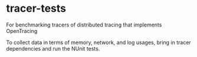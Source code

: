 # tracer-tests
For benchmarking tracers of distributed tracing that implements OpenTracing

To collect data in terms of memory, network, and log usages, bring in tracer dependencies and run the NUnit tests.
